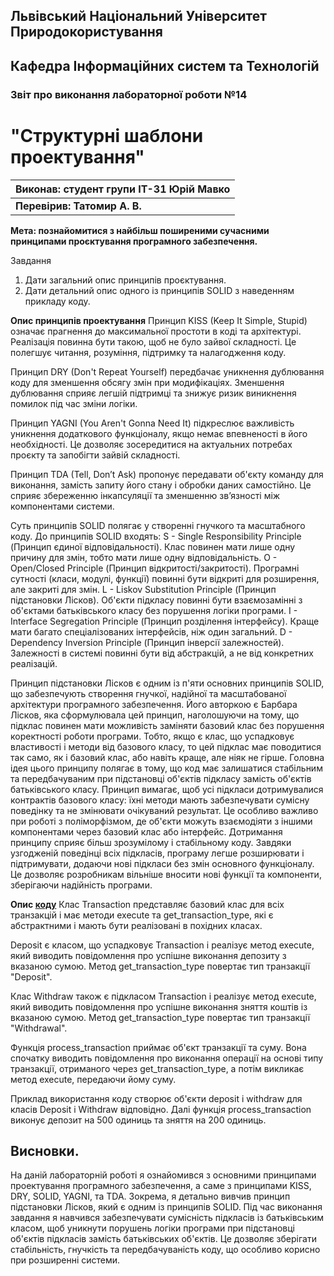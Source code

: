 ## Львівський Національний Університет Природокористування
## Кафедра Інформаційних систем та Технологій



### Звіт про виконання лабораторної роботи №14
# "Структурні шаблони проектування"



| **Виконав: студент групи ІТ-31 Юрій Мавко**  |
|----------------------------------------------|
| **Перевірив: Татомир А. В.**                 |




**Мета: познайомитися з найбільш поширеними сучасними принципами
проєктування програмного забезпечення.**


Завдання

1. Дати загальний опис принципів проєктування.
2. Дати детальний опис одного із принципів SOLID з наведенням 
прикладу коду.

**Опис принципів проектування**
Принцип KISS (Keep It Simple, Stupid) означає прагнення до максимальної 
простоти в коді та архітектурі. Реалізація повинна бути такою, щоб не 
було зайвої складності. Це полегшує читання, розуміння, підтримку та 
налагодження коду.

Принцип DRY (Don't Repeat Yourself) передбачає уникнення дублювання коду 
для зменшення обсягу змін при модифікаціях. Зменшення дублювання сприяє 
легшій підтримці та знижує ризик виникнення помилок під час зміни логіки.

Принцип YAGNI (You Aren't Gonna Need It) підкреслює важливість уникнення додаткового 
функціоналу, якщо немає впевненості в його необхідності. Це дозволяє зосередитися 
на актуальних потребах проєкту та запобігти зайвій складності.

Принцип TDA (Tell, Don’t Ask) пропонує передавати об'єкту команду для виконання, 
замість запиту його стану і обробки даних самостійно. Це сприяє збереженню 
інкапсуляції та зменшенню зв’язності між компонентами системи.

Суть принципів SOLID полягає у створенні гнучкого та масштабного коду.
До принципів SOLID входять:
S - Single Responsibility Principle (Принцип єдиної відповідальності). Клас 
повинен мати лише одну причину для змін, тобто мати лише одну відповідальність.
O - Open/Closed Principle (Принцип відкритості/закритості). Програмні сутності
(класи, модулі, функції) повинні бути відкриті для розширення, але закриті для змін.
L - Liskov Substitution Principle (Принцип підстановки Лісков). Об'єкти підкласу 
повинні бути взаємозамінні з об'єктами батьківського класу без порушення логіки програми.
I - Interface Segregation Principle (Принцип розділення інтерфейсу). Краще мати багато
спеціалізованих інтерфейсів, ніж один загальний.
D - Dependency Inversion Principle (Принцип інверсії залежностей). Залежності в системі 
повинні бути від абстракцій, а не від конкретних реалізацій.


Принцип підстановки Лісков є одним із п'яти основних принципів SOLID, що 
забезпечують створення гнучкої, надійної та масштабованої архітектури 
програмного забезпечення. Його авторкою є Барбара Лісков, яка сформулювала 
цей принцип, наголошуючи на тому, що підклас повинен мати можливість 
заміняти базовий клас без порушення коректності роботи програми. Тобто, 
якщо є клас, що успадковує властивості і методи від базового класу, то 
цей підклас має поводитися так само, як і базовий клас, або навіть краще, 
але ніяк не гірше.
Головна ідея цього принципу полягає в тому, що код має залишатися стабільним 
та передбачуваним при підстановці об'єктів підкласу замість об'єктів 
батьківського класу. Принцип вимагає, щоб усі підкласи дотримувалися 
контрактів базового класу: їхні методи мають забезпечувати сумісну поведінку 
та не змінювати очікуваний результат. Це особливо важливо при роботі з 
поліморфізмом, де об'єкти можуть взаємодіяти з іншими компонентами через 
базовий клас або інтерфейс.
Дотримання принципу сприяє більш зрозумілому і стабільному коду. Завдяки 
узгодженій поведінці всіх підкласів, програму легше розширювати і 
підтримувати, додаючи нові підкласи без змін основного функціоналу. 
Це дозволяє розробникам вільніше вносити нові функції та компоненти, 
зберігаючи надійність програми.


**Опис [коду](./liskov_substitution_principle.py)**
Клас Transaction представляє базовий клас для всіх транзакцій і має методи 
execute та get_transaction_type, які є абстрактними і мають бути реалізовані 
в похідних класах.

Deposit є класом, що успадковує Transaction і реалізує метод execute, який 
виводить повідомлення про успішне виконання депозиту з вказаною сумою. 
Метод get_transaction_type повертає тип транзакції "Deposit".

Клас Withdraw також є підкласом Transaction і реалізує метод execute, який 
виводить повідомлення про успішне виконання зняття коштів із вказаною сумою. 
Метод get_transaction_type повертає тип транзакції "Withdrawal".

Функція process_transaction приймає об'єкт транзакції та суму. Вона спочатку 
виводить повідомлення про виконання операції на основі типу транзакції, 
отриманого через get_transaction_type, а потім викликає метод execute, 
передаючи йому суму.

Приклад використання коду створює об'єкти deposit і withdraw для класів 
Deposit і Withdraw відповідно. Далі функція process_transaction виконує 
депозит на 500 одиниць та зняття на 200 одиниць.


## Висновки. 
На даній лабораторній роботі я ознайомився з основними принципами проектування 
програмного забезпечення, а саме з принципами KISS, DRY, SOLID, YAGNI, та TDA. 
Зокрема, я детально вивчив принцип підстановки Лісков, який є одним із принципів 
SOLID. Під час виконання завдання я навчився забезпечувати сумісність підкласів 
із батьківським класом, щоб уникнути порушень логіки програми при підстановці 
об'єктів підкласів замість батьківських об'єктів. Це дозволяє зберігати 
стабільність, гнучкість та передбачуваність коду, що особливо корисно при 
розширенні системи.
